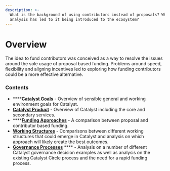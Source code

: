 ```yaml
---
description: >-
  What is the background of using contributors instead of proposals? What
  analysis has led to it being introduced to the ecosystem?
---
```


# Overview

The idea to fund contributors was conceived as a way to resolve the issues around the sole usage of proposal based funding. Problems around speed, flexibility and aligning incentives led to exploring how funding contributors could be a more effective alternative.



### Contents

* ****[**Catalyst Goals**](catalyst-goals.md) - Overview of sensible general and working environment goals for Catalyst.
* [**Catalyst Product**](catalyst-product.md) - Overview of Catalyst including the core and secondary services.
* ****[**Funding Approaches**](funding-approaches.md) - A comparison between proposal and contributor based funding.
* [**Working Structures**](working-structures/) - Comparisons between different working structures that could emerge in Catalyst and analysis on which approach will likely create the best outcomes.
* [**Governance Processes**](governance-processes.md) **** - Analysis on a number of different Catalyst governance decision examples as well as analysis on the existing Catalyst Circle process and the need for a rapid funding process.

